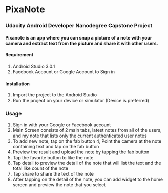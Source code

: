 # PixaNote

### Udacity Android Developer Nanodegree Capstone Project

#### Pixanote is an app where you can snap a picture of a note with your camera and extract text from the picture and share it with other users.

#### Requirement
1. Android Studio 3.0.1
2. Facebook Account or Google Account to Sign in

#### Installation
1. Import the project to the Android Studio
2. Run the project on your device or simulator (Device is preferred)

### Usage
1. Sign in with your Google or Facebook account
2. Main Screen consists of 2 main tabs, latest notes from all of the users, and my note that lists only the current authenticated user notes
3. To add new note, tap on the fab button
4, Point the camera at the note containing text and tap on the fab button
5. Preview the result and upload the note by tapping the fab button
6. Tap the favorite button to like the note
7. Tap detail to preview the detail of the note that will list the text and the total like count of the note
8. Tap share to share the text of the note
9. After tapping on the detail of the note, you can add widget to the home screen and preview the note that you select



